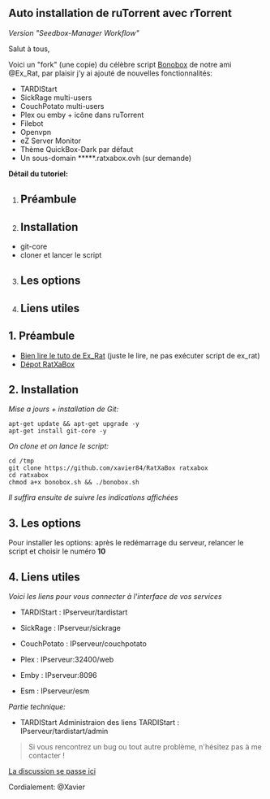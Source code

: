 ## Auto installation de ruTorrent avec rTorrent
*Version "Seedbox-Manager Workflow"*

Salut à tous,

Voici un "fork" (une copie) du célèbre script [Bonobox](https://mondedie.fr/d/5399-Script-Installation-automatique-ruTorrent-nginx "Titre") de notre ami @Ex_Rat, par plaisir j’y ai ajouté de nouvelles fonctionnalités:

* TARDIStart  
* SickRage multi-users
* CouchPotato  multi-users
* Plex  ou emby + icône dans ruTorrent
* Filebot
* Openvpn
* eZ Server Monitor
* Thème QuickBox-Dark par défaut
* Un sous-domain *****.ratxabox.ovh (sur demande)

**Détail du tutoriel:**

1. ## Préambule
2. ## Installation
* git-core
* cloner et lancer le script
3. ## Les options
4. ## Liens utiles
## 1. Préambule

* [Bien lire le tuto de Ex_Rat](https://mondedie.fr/d/5399 "Titre") (juste le lire, ne pas exécuter script de ex_rat)
* [Dépot RatXaBox](https://github.com/xavier84/RatXaBox "Titre")

## 2.  Installation

*Mise a jours + installation de Git:*
```{r}
apt-get update && apt-get upgrade -y
apt-get install git-core -y
```

*On clone et on lance le script:*
```{r}
cd /tmp
git clone https://github.com/xavier84/RatXaBox ratxabox
cd ratxabox
chmod a+x bonobox.sh && ./bonobox.sh
```
*Il suffira ensuite de suivre les indications affichées*

## 3.  Les options

Pour installer les options: après le redémarrage du serveur, relancer le script et choisir le numéro **10**

## 4. Liens utiles

*Voici les liens pour vous connecter à l'interface de vos services*

* TARDIStart :
IPserveur/tardistart

* SickRage :
IPserveur/sickrage

* CouchPotato :
IPserveur/couchpotato

* Plex :
IPserveur:32400/web

* Emby :
IPserveur:8096

* Esm :
IPserveur/esm


*Partie technique:*

- TARDIStart
Administraion des liens TARDIStart :
IPserveur/tardistart/admin

> Si vous rencontrez un bug ou tout autre problème, n'hésitez pas à me contacter !

[La discussion se passe ici](https://mondedie.fr/d/8717-Discussion-RatXaBox-ruTorrent-avec-rTorrent-Version-Workflow "Titre")

Cordialement:
@Xavier